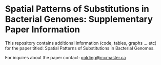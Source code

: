 # Spatial Patterns of Substitutions in Bacterial Genomes: Supplementary Paper Information

This repository contains additional information (code, tables, graphs ... etc) for the paper titled: Spatial Patterns of Substitutions in Bacterial Genomes.

For inquires about the paper contact: golding@mcmaster.ca
